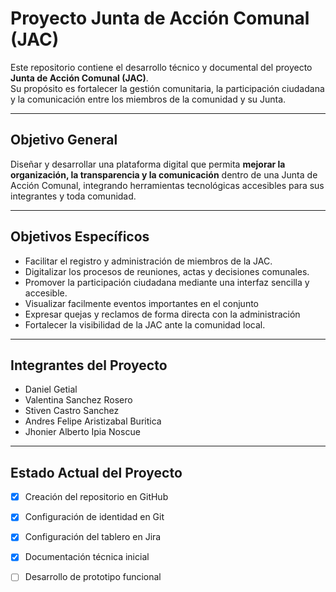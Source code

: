 # Proyecto Junta de Acción Comunal (JAC)

Este repositorio contiene el desarrollo técnico y documental del proyecto **Junta de Acción Comunal (JAC)**.  
Su propósito es fortalecer la gestión comunitaria, la participación ciudadana y la comunicación entre los miembros de la comunidad y su Junta.

---

## Objetivo General

Diseñar y desarrollar una plataforma digital que permita **mejorar la organización, la transparencia y la comunicación** dentro de una Junta de Acción Comunal, integrando herramientas tecnológicas accesibles para sus integrantes y toda comunidad.

---

## Objetivos Específicos

- Facilitar el registro y administración de miembros de la JAC.  
- Digitalizar los procesos de reuniones, actas y decisiones comunales.  
- Promover la participación ciudadana mediante una interfaz sencilla y accesible.  
- Visualizar facilmente eventos importantes en el conjunto
- Expresar quejas y reclamos de forma directa con la administración
- Fortalecer la visibilidad de la JAC ante la comunidad local.

---

##  Integrantes del Proyecto


- Daniel Getial
- Valentina Sanchez Rosero
- Stiven Castro Sanchez
- Andres Felipe Aristizabal Buritica
- Jhonier Alberto Ipia Noscue

---

##  Estado Actual del Proyecto

- [x] Creación del repositorio en GitHub  
- [x] Configuración de identidad en Git  
- [x] Configuración del tablero en Jira  
- [x] Documentación técnica inicial  
- [ ] Desarrollo de prototipo funcional  

